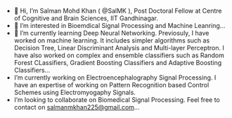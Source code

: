 - 👋 Hi, I’m Salman Mohd Khan ( @SalMK ), Post Doctoral Fellow at Centre of Cognitive and Brain Sciences, IIT Gandhinagar.
- 👀 I’m interested in Bioemdical Signal Processing and Machine Leanring...
- 🌱 I’m currently learning Deep Neural Networking. Previosuly, I have worked on machine learning. It includes simpler algorithms such as Decision Tree, Linear Discriminant Analysis and Multi-layer Perceptron. I have also worked on complex and ensemble classifiers such as Random Forest CLassifiers, Gradient Boosting Classifiers and Adaptive Boosting Classifiers...
- I’m currently working on Electroencephalography Signal Processing. I have an expertise of working on Pattern Recognition based Control Schemes using Electromyogaphy Signals. 
- I’m looking to collaborate on Biomedical Signal Processing. Feel free to contact on salmanmkhan225@gmail.com...


<!---
SalMK/SalMK is a ✨ special ✨ repository because its `README.md` (this file) appears on your GitHub profile.
You can click the Preview link to take a look at your changes.
--->
